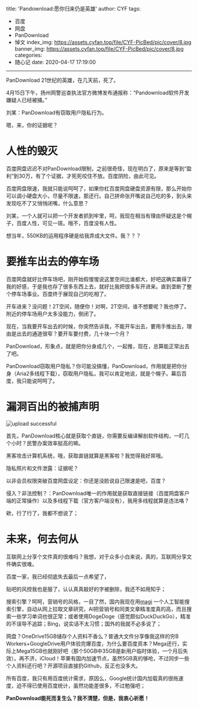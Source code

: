 title: 'Pandownload:愿你归来仍是英雄'
author: CYF
tags:
  - 百度
  - 网盘
  - PanDownload
  - 悼文
index_img: https://assets.cyfan.top/file/CYF-PicBed/pic/cover/8.jpg
banner_img: https://assets.cyfan.top/file/CYF-PicBed/pic/cover/8.jpg
categories:
  - 随心记
date: 2020-04-17 17:19:00
---
PanDownload 21世纪的英雄，在几天前，死了。

4月15日下午，扬州网警巡查执法官方微博发布通报称：“Pandownload软件开发嫌疑人已经被捕。”

刘某：PanDownload有窃取用户隐私行为。

嗯，来，你的证据呢？

# 人性的毁灭

百度网盘迟迟不对PanDownload限制，之前很奇怪，现在明白了，原来是等到“盈利”到30万，有了个证据，才死死咬住不放。百度阴险，由此可见。

百度网盘限速，我就只能说呵呵了，如果你杠百度网盘硬盘资源有限，那么开始你可以调小硬盘大小，尽量不限速，那还行。自己拼命张开嘴说自己吃的多，到头来发现吃不了又悄悄闭嘴，什么意思？

刘某，一个人就可以把一个开发者抓到牢里，呵，我现在相当有理由怀疑这是个幌子，百度人性，可见一斑。哦不，百度没有人性。

想当年，550KB的运用程序硬是给我弄成大文件。我？？？

# 要推车出去的停车场

百度网盘就好比停车场吧，刚开始假惺惺说这里空间比谁都大，好吧这确实赢得了我的好感，于是我也存了很多东西上去，就好比我把很多车开进来。直到垄断了整个停车场事业。百度终于展现自己的吃相了。

开车进来？没问题！2T空间，随便你！对啊，2T空间，谁不想要呢？我也停了。附近的停车场用户太多没能力，倒闭了。

现在，当我要开车出去的时候，你突然告诉我，不能开车出去，要用手推出去，理由是出去的通道很窄？要开车要付费，几十块一个月？

PanDownload，形象点，就是把你分身成几个，一起推，现在，总算能正常出去了吧。

PanDownload窃取用户隐私？你可能没搞懂，PanDownload，作用就是把你分身（Aria2多线程下载），窃取用户隐私，我可以肯定地说，就是个幌子。幕后百度，我只能说呵呵了。

# 漏洞百出的被捕声明


![upload successful](https://assets.cyfan.top/file/CYF-PicBed/pic/post/pasted-195.png)

首先，PanDownload核心就是获取个直链，你需要反编译解剖软件结构，一盯几个小时？民警办案效率挺高的嘛。

黑客攻击计算机系统，哦，获取直链就算是黑客啦？我觉得我好屌哦。

隐私照片和文件泄露：证据呢？

以非会员权限突破百度网盘设定：你还是没脸说自己限速是吧，百度？

侵入？非法控制？：PanDownload唯一的作用就是获取直接链接（百度网盘客户端的正常操作）以及多线程下载（官方客户端没有），我用多线程就算是违法咯？

欸，行了行了，我都不想说了；

# 未来，何去何从

互联网上分享个文件真的很难吗？我想，对于众多小白来说，真的，互联网分享文件确实很难。

百度一家，我已经彻底失去最后一点希望了，

贴吧的风控我也是服了，认认真真敲好的字被删除，我还不如用知乎；

搜索引擎？呵呵，营销号的风格，一目了然，国内我现在用[magi](https://magi.com) 一个人工智能搜索引擎，自动从网上拉取文章研究，AI把营销号和同类文章精准度真的高，而且搜索一些学习单词也很正常；或者使用DogeDoge（感觉颇似DuckDuckGo），精准的不误导不追踪；Bing，说实话不太习惯；国外的我就不必多说了；

网盘？OneDrive15GB储存个人资料不香么？普通大文件分享像我这样的穷B Workers+GoogleDrive用户体验完爆百度，为什么要百度资本？Mega还行，实际上Mega15GB也就刚好吧（那个50GB中35GB是新用户临时体验，一个月后失效）。再不济，iCloud！苹果有国内加速节点，虽然5GB真的够呛，不过同步一些个人资料还行吧？开源项目直接扔Github，反正也没多大。

所有百度，我只有用百度统计需求，原因么，Google统计国内加载真的很拖速度，迫不得已使用百度统计，虽然功能差很多，不过勉强吧；

**PanDownload能死而复生么？我不清楚，但是，我衷心祈愿！**



<style>html{
filter: grayscale(100%);
-webkit-filter: grayscale(100%);
-moz-filter: grayscale(100%);
-ms-filter: grayscale(100%);
-o-filter: grayscale(100%);
filter:progid:DXImageTransform.Microsoft.BasicImage(grayscale=1);
}</style>